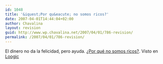 ```yaml
---
id: 1048
title: '&iquest;Por qu&eacute; no somos ricos?'
date: 2007-04-01T14:44:04+02:00
author: Chavalina
layout: revision
guid: http://www.wp.chavalina.net/2007/04/01/786-revision/
permalink: /2007/04/01/786-revision/
---
```

El dinero no da la felicidad, pero ayuda. <a href="http://bolsaovejuna.com/2007/03/por-qu-no-somos-ricos.html" target="_blank">&iquest;Por qu&eacute; no somos ricos?</a>. Visto en <a href="http://www.loogic.com/index.php/2007/04/01/loogic-links-29/" target="_blank">Loogic</a>